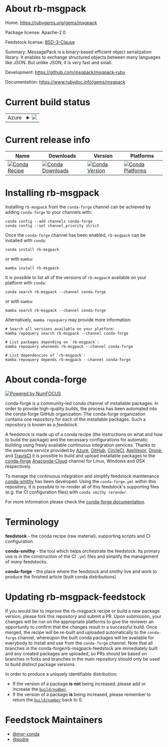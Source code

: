 About rb-msgpack
================

Home: https://rubygems.org/gems/msgpack

Package license: Apache-2.0

Feedstock license: [BSD-3-Clause](https://github.com/conda-forge/rb-msgpack-feedstock/blob/main/LICENSE.txt)

Summary: MessagePack is a binary-based efficient object serialization library.
It enables to exchange structured objects between many languages like JSON.
But unlike JSON, it is very fast and small.


Development: https://github.com/msgpack/msgpack-ruby

Documentation: https://www.rubydoc.info/gems/msgpack

Current build status
====================


<table>
    
  <tr>
    <td>Azure</td>
    <td>
      <details>
        <summary>
          <a href="https://dev.azure.com/conda-forge/feedstock-builds/_build/latest?definitionId=7768&branchName=main">
            <img src="https://dev.azure.com/conda-forge/feedstock-builds/_apis/build/status/rb-msgpack-feedstock?branchName=main">
          </a>
        </summary>
        <table>
          <thead><tr><th>Variant</th><th>Status</th></tr></thead>
          <tbody><tr>
              <td>linux_64_ruby2.5</td>
              <td>
                <a href="https://dev.azure.com/conda-forge/feedstock-builds/_build/latest?definitionId=7768&branchName=main">
                  <img src="https://dev.azure.com/conda-forge/feedstock-builds/_apis/build/status/rb-msgpack-feedstock?branchName=main&jobName=linux&configuration=linux_64_ruby2.5" alt="variant">
                </a>
              </td>
            </tr><tr>
              <td>linux_64_ruby2.6</td>
              <td>
                <a href="https://dev.azure.com/conda-forge/feedstock-builds/_build/latest?definitionId=7768&branchName=main">
                  <img src="https://dev.azure.com/conda-forge/feedstock-builds/_apis/build/status/rb-msgpack-feedstock?branchName=main&jobName=linux&configuration=linux_64_ruby2.6" alt="variant">
                </a>
              </td>
            </tr><tr>
              <td>osx_64_ruby2.6</td>
              <td>
                <a href="https://dev.azure.com/conda-forge/feedstock-builds/_build/latest?definitionId=7768&branchName=main">
                  <img src="https://dev.azure.com/conda-forge/feedstock-builds/_apis/build/status/rb-msgpack-feedstock?branchName=main&jobName=osx&configuration=osx_64_ruby2.6" alt="variant">
                </a>
              </td>
            </tr>
          </tbody>
        </table>
      </details>
    </td>
  </tr>
</table>

Current release info
====================

| Name | Downloads | Version | Platforms |
| --- | --- | --- | --- |
| [![Conda Recipe](https://img.shields.io/badge/recipe-rb--msgpack-green.svg)](https://anaconda.org/conda-forge/rb-msgpack) | [![Conda Downloads](https://img.shields.io/conda/dn/conda-forge/rb-msgpack.svg)](https://anaconda.org/conda-forge/rb-msgpack) | [![Conda Version](https://img.shields.io/conda/vn/conda-forge/rb-msgpack.svg)](https://anaconda.org/conda-forge/rb-msgpack) | [![Conda Platforms](https://img.shields.io/conda/pn/conda-forge/rb-msgpack.svg)](https://anaconda.org/conda-forge/rb-msgpack) |

Installing rb-msgpack
=====================

Installing `rb-msgpack` from the `conda-forge` channel can be achieved by adding `conda-forge` to your channels with:

```
conda config --add channels conda-forge
conda config --set channel_priority strict
```

Once the `conda-forge` channel has been enabled, `rb-msgpack` can be installed with `conda`:

```
conda install rb-msgpack
```

or with `mamba`:

```
mamba install rb-msgpack
```

It is possible to list all of the versions of `rb-msgpack` available on your platform with `conda`:

```
conda search rb-msgpack --channel conda-forge
```

or with `mamba`:

```
mamba search rb-msgpack --channel conda-forge
```

Alternatively, `mamba repoquery` may provide more information:

```
# Search all versions available on your platform:
mamba repoquery search rb-msgpack --channel conda-forge

# List packages depending on `rb-msgpack`:
mamba repoquery whoneeds rb-msgpack --channel conda-forge

# List dependencies of `rb-msgpack`:
mamba repoquery depends rb-msgpack --channel conda-forge
```


About conda-forge
=================

[![Powered by
NumFOCUS](https://img.shields.io/badge/powered%20by-NumFOCUS-orange.svg?style=flat&colorA=E1523D&colorB=007D8A)](https://numfocus.org)

conda-forge is a community-led conda channel of installable packages.
In order to provide high-quality builds, the process has been automated into the
conda-forge GitHub organization. The conda-forge organization contains one repository
for each of the installable packages. Such a repository is known as a *feedstock*.

A feedstock is made up of a conda recipe (the instructions on what and how to build
the package) and the necessary configurations for automatic building using freely
available continuous integration services. Thanks to the awesome service provided by
[Azure](https://azure.microsoft.com/en-us/services/devops/), [GitHub](https://github.com/),
[CircleCI](https://circleci.com/), [AppVeyor](https://www.appveyor.com/),
[Drone](https://cloud.drone.io/welcome), and [TravisCI](https://travis-ci.com/)
it is possible to build and upload installable packages to the
[conda-forge](https://anaconda.org/conda-forge) [Anaconda-Cloud](https://anaconda.org/)
channel for Linux, Windows and OSX respectively.

To manage the continuous integration and simplify feedstock maintenance
[conda-smithy](https://github.com/conda-forge/conda-smithy) has been developed.
Using the ``conda-forge.yml`` within this repository, it is possible to re-render all of
this feedstock's supporting files (e.g. the CI configuration files) with ``conda smithy rerender``.

For more information please check the [conda-forge documentation](https://conda-forge.org/docs/).

Terminology
===========

**feedstock** - the conda recipe (raw material), supporting scripts and CI configuration.

**conda-smithy** - the tool which helps orchestrate the feedstock.
                   Its primary use is in the construction of the CI ``.yml`` files
                   and simplify the management of *many* feedstocks.

**conda-forge** - the place where the feedstock and smithy live and work to
                  produce the finished article (built conda distributions)


Updating rb-msgpack-feedstock
=============================

If you would like to improve the rb-msgpack recipe or build a new
package version, please fork this repository and submit a PR. Upon submission,
your changes will be run on the appropriate platforms to give the reviewer an
opportunity to confirm that the changes result in a successful build. Once
merged, the recipe will be re-built and uploaded automatically to the
`conda-forge` channel, whereupon the built conda packages will be available for
everybody to install and use from the `conda-forge` channel.
Note that all branches in the conda-forge/rb-msgpack-feedstock are
immediately built and any created packages are uploaded, so PRs should be based
on branches in forks and branches in the main repository should only be used to
build distinct package versions.

In order to produce a uniquely identifiable distribution:
 * If the version of a package **is not** being increased, please add or increase
   the [``build/number``](https://docs.conda.io/projects/conda-build/en/latest/resources/define-metadata.html#build-number-and-string).
 * If the version of a package **is** being increased, please remember to return
   the [``build/number``](https://docs.conda.io/projects/conda-build/en/latest/resources/define-metadata.html#build-number-and-string)
   back to 0.

Feedstock Maintainers
=====================

* [@mxr-conda](https://github.com/mxr-conda/)
* [@sodre](https://github.com/sodre/)

